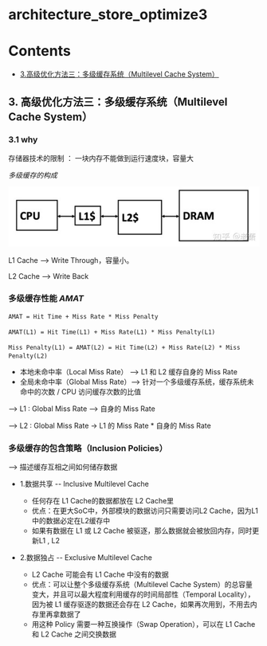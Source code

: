 # architecture_store_optimize3

# Contents
- [3.高级优化方法三：多级缓存系统（Multilevel Cache System）](#heading-one)



## 3. 高级优化方法三：多级缓存系统（Multilevel Cache System）

### 3.1 why

存储器技术的限制 ： 一块内存不能做到运行速度块，容量大

*多级缓存的构成*

![image](../pic/37.png)

L1 Cache --> Write Through，容量小。

L2 Cache --> Write Back

### 多级缓存性能 *AMAT*

`AMAT = Hit Time + Miss Rate * Miss Penalty`

`AMAT(L1) = Hit Time(L1) + Miss Rate(L1) * Miss Penalty(L1)`

`Miss Penalty(L1) = AMAT(L2) = Hit Time(L2) + Miss Rate(L2) * Miss Penalty(L2)`

* 本地未命中率（Local Miss Rate） --> L1 和 L2 缓存自身的 Miss Rate
* 全局未命中率（Global Miss Rate）--> 针对一个多级缓存系统，缓存系统未命中的次数 / CPU 访问缓存次数的比值

--> L1 : Global Miss Rate --> 自身的 Miss Rate

--> L2 : Global Miss Rate -> L1 的 Miss Rate * 自身的 Miss Rate

### 多级缓存的包含策略（Inclusion Policies）

--> 描述缓存互相之间如何储存数据

* 1.数据共享 -- Inclusive Multilevel Cache

    * 任何存在 L1 Cache的数据都放在 L2 Cache里
    * 优点：在更大SoC中，外部模块的数据访问只需要访问L2 Cache，因为L1中的数据必定在L2缓存中
    * 如果有数据在 L1 或 L2 Cache 被驱逐，那么数据就会被放回内存，同时更新L1 , L2

* 2.数据独占 -- Exclusive Multilevel Cache

    * L2 Cache 可能会有 L1 Cache 中没有的数据
    * 优点：可以让整个多级缓存系统（Multilevel Cache System）的总容量变大，并且可以最大程度利用缓存的时间局部性（Temporal Locality），因为被 L1 缓存驱逐的数据还会存在 L2 Cache，如果再次用到，不用去内存里再拿数据了
    * 用这种 Policy 需要一种互换操作（Swap Operation），可以在 L1 Cache 和 L2 Cache 之间交换数据

